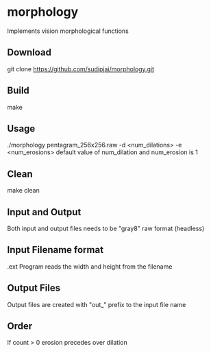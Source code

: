 # morphology
Implements vision morphological functions

Download
--------
git clone https://github.com/sudipjai/morphology.git

Build
-----
make

Usage
-----
./morphology pentagram_256x256.raw -d <num_dilations> -e <num_erosions>
default value of num_dilation and num_erosion is 1

Clean
-----
make clean

Input and Output
----------------
Both input and output files needs to be "gray8" raw format (headless)

Input Filename format
--------------------
<shortname>_<w>_<h>.ext
Program reads the width and height from the filename

Output Files
-----------
Output files are created with "out_" prefix to the input file name

Order
-----
If count > 0 erosion precedes over dilation
